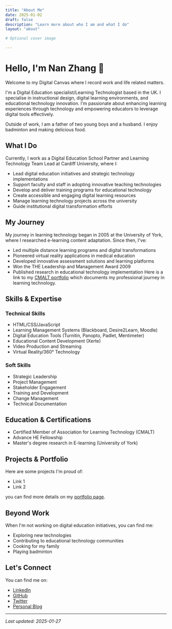 ```yaml
---
title: "About Me"
date: 2025-01-02
draft: false
description: "Learn more about who I am and what I do"
layout: "about"

# Optional cover image

---
```



# Hello, I'm Nan Zhang 👋

Welcome to my <span class="primary">Digital Canvas</span> where I record work and life related matters.

I'm a Digital Education specialist/Learning Technologist based in the UK. I specialise in instructional design, digital learning environments, and educational technology innovation. I'm passionate about enhancing learning experiences through technology and empowering educators to leverage digital tools effectively.

Outside of work, I am a father of two young boys and a husband. I enjoy badminton and making delicious food.


## What I Do

Currently, I work as a Digital Education School Partner and Learning Technology Team Lead at Cardiff University, where I:
- Lead digital education initiatives and strategic technology implementations
- Support faculty and staff in adopting innovative teaching technologies
- Develop and deliver training programs for educational technology
- Create accessible and engaging digital learning resources
- Manage learning technology projects across the university
- Guide institutional digital transformation efforts


## My Journey

My journey in learning technology began in 2005 at the University of York, where I researched e-learning content adaptation. Since then, I've:
- Led multiple distance learning programs and digital transformations
- Pioneered virtual reality applications in medical education
- Developed innovative assessment solutions and learning platforms
- Won the THE Leadership and Management Award 2009
- Published research in educational technology implementation
Here is a link to my [CMALT portfolio](https://nanzhangcmalt.notion.site/) which documents my professional journey in learning technology.

## Skills & Expertise

### Technical Skills

- HTML/CSS/JavaScript
- Learning Management Systems (Blackboard, Desire2Learn, Moodle)
- Digital Education Tools (Turnitin, Panopto, Padlet, Mentimeter)
- Educational Content Development (Xerte)
- Video Production and Streaming
- Virtual Reality/360° Technology

### Soft Skills

* Strategic Leadership
* Project Management
* Stakeholder Engagement
* Training and Development
* Change Management
* Technical Documentation


## Education & Certifications

- Certified Member of Association for Learning Technology (CMALT)
- Advance HE Fellowship
- Master's degree research in E-learning (University of York)


## Projects & Portfolio

Here are some projects I'm proud of:

- Link 1
- Link 2

you can find more details on my [portfolio page](../portfolio/).
## Beyond Work

When I'm not working on digital education initiatives, you can find me:

- Exploring new technologies
- Contributing to educational technology communities
- Cooking for my family
- Playing badminton


## Let's Connect

You can find me on:
- [LinkedIn](your-linkedin-url)
- [GitHub](your-github-url)
- [Twitter](your-twitter-url)
- [Personal Blog](your-blog-url)

---

*Last updated: 2025-01-27*